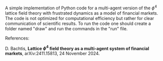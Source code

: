A simple implementation of Python code for a multi-agent version of the $\phi^{4}$ lattice field theory with frustrated dynamics as a model of financial markets. The code is not optimized for computational efficiency but rather for clear communication of scientific results. To run the code one should create a folder named "draw" and run the commands in the "run" file.

References:

D. Bachtis, **Lattice $\phi^{4}$ field theory as a multi-agent system of financial markets**, arXiv:2411.15813, 24 November 2024.
